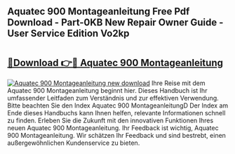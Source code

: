 ## Aquatec 900 Montageanleitung Free Pdf Download - Part-0KB New Repair Owner Guide - User Service Edition Vo2kp

# <h2><a href="http://df6s0fx.blite.top/?on=Aquatec+900+Montageanleitung">🔗Download 👉🔴 Aquatec 900 Montageanleitung</a></h2>

[![Aquatec 900 Montageanleitung new download](https://i.imgur.com/lujVjoI.png)](http://df6s0fx.blite.top/?on=Aquatec+900+Montageanleitung)
Ihre Reise mit dem Aquatec 900 Montageanleitung beginnt hier. Dieses Handbuch ist Ihr umfassender Leitfaden zum Verständnis und zur effektiven Verwendung. Bitte beachten Sie den Index Aquatec 900 MontageanleitungD Der Index am Ende dieses Handbuchs kann Ihnen helfen, relevante Informationen schnell zu finden. Erleben Sie die Zukunft mit den innovativen Funktionen Ihres neuen Aquatec 900 Montageanleitung. Ihr Feedback ist wichtig, Aquatec 900 Montageanleitung. Wir schätzen Ihr Feedback und sind bestrebt, einen außergewöhnlichen Kundenservice zu bieten.
